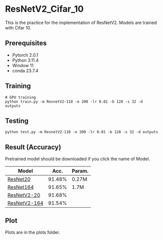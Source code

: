 # ResNetV2_Cifar_10

This is the practice for the implementation of ResNetV2.  Models are trained with Cifar 10.

## Prerequisites
- Pytorch 2.0.1
- Python 3.11.4
- Window 11
- conda 23.7.4

## Training
```
# GPU training
python train.py -m ResnetV2-110 -e 200 -lr 0.01 -b 128 -s 32 -d outputs
```

## Testing
```
python test.py -m ResnetV2-110 -e 200 -lr 0.01 -b 128 -s 32 -d outputs
```

## Result (Accuracy)

Pretrained model should be downloaded if you click the name of Model.

| Model             | Acc.        |Param.        |
| ----------------- | ----------- |----------|
| [ResNet20]()          | 91.48%     |    0.27M      |
| [ResNet164]()          | 91.65%      |     1.7M     |
| [ResNetV2-20]()         | 91.68%      |        |
| [ResNetV2-164]()          | 91.54%      |         |
 

## Plot
Plots are in the plots folder.
